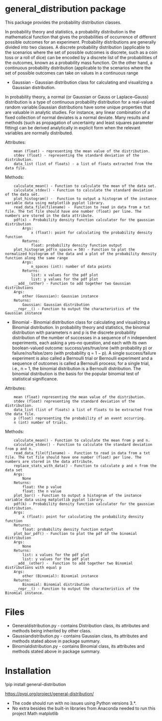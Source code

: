 # general_distribution package

This package provides the probability distribution classes.

In probability theory and statistics, a probability distribution is the mathematical function that gives the probabilities of occurrence of different possible outcomes for an experiment.
Probability distributions are generally divided into two classes. A discrete probability distribution (applicable to the scenarios where the set of possible outcomes is discrete, such as a coin toss or a roll of dice) can be encoded by a discrete list of the probabilities of the outcomes, known as a probability mass function. On the other hand, a continuous probability distribution (applicable to the scenarios where the set of possible outcomes can take on values in a continuous range

* Gaussian - Gaussian distribution class for calculating and visualizing a Gaussian distribution.

In probability theory, a normal (or Gaussian or Gauss or Laplace–Gauss) distribution is a type of continuous probability distribution for a real-valued random variable.Gaussian distributions have some unique properties that are valuable in analytic studies. For instance, any linear combination of a fixed collection of normal deviates is a normal deviate. Many results and methods (such as propagation of uncertainty and least squares parameter fitting) can be derived analytically in explicit form when the relevant variables are normally distributed.

Attributes:

		mean (float) - representing the mean value of the distribution.
		stdev (float) - representing the standard deviation of the distribution.
		data_list (list of floats) - a list of floats extracted from the data file.
                
Methods:

		calculate_mean() - Function to calculate the mean of the data set.
		calculate_stdev() - Function to calculate the standard deviation of the data set.
		plot_histogram() -  Function to output a histogram of the instance variable data using matplotlib pyplot library.
		read_data_file(filename) -  Function to read in data from a txt file. The txt file should have one number (float) per line. The 			numbers are stored in the data attribute.     
		pdf(x) - Probability density function calculator for the gaussian distribution
			Args:
				x (float): point for calculating the probability density function
			Returns:
				float: probability density function output
		plot_histogram_pdf(n_spaces = 50) - Function to plot the normalized histogram of the data and a plot of the probability density 			function along the same range
			Args:
				n_spaces (int): number of data points 
			Returns:
				list: x values for the pdf plot
				list: y values for the pdf plot
		__add__(other) - Function to add together two Gaussian distributions
		Args:
			other (Gaussian): Gaussian instance
		Returns:
			Gaussian: Gaussian distribution
 		__repr__() - Function to output the characteristics of the Gaussian instance
               
            
* Binomial - Binomial distribution class for calculating and visualizing a Binomial distribution.
In probability theory and statistics, the binomial distribution with parameters n and p is the discrete probability distribution of the number of successes in a sequence of n independent experiments, each asking a yes–no question, and each with its own boolean-valued outcome: success/yes/true/one (with probability p) or failure/no/false/zero (with probability q = 1 − p). A single success/failure experiment is also called a Bernoulli trial or Bernoulli experiment and a sequence of outcomes is called a Bernoulli process; for a single trial, i.e., n = 1, the binomial distribution is a Bernoulli distribution. The binomial distribution is the basis for the popular binomial test of statistical significance.

 Attributes:
 
		mean (float) representing the mean value of the distribution.
		stdev (float) representing the standard deviation of the distribution.
		data_list (list of floats) a list of floats to be extracted from the data file.
		p (float) representing the probability of an event occurring.
		n (int) number of trials.
        
Methods:

		calculate_mean() - Function to calculate the mean from p and n.
		calculate_stdev() - Function to calculate the standard deviation from p and n.
		read_data_file(filename) -  Function to read in data from a txt file. The txt file should have one number (float) per line. The 			numbers are stored in the data attribute. 
		replace_stats_with_data() - Function to calculate p and n from the data set
		Args: 
			None
		Returns: 
			float: the p value
			float: the n value
		plot_bar() - Function to output a histogram of the instance variable data using matplotlib pyplot library.
		pdf(k) - Probability density function calculator for the gaussian distribution.
		Args:
			x (float): point for calculating the probability density function
		Returns:
			float: probability density function output
		plot_bar_pdf() - Function to plot the pdf of the binomial distribution
		Args:
			None 
		Returns:
			list: x values for the pdf plot
			list: y values for the pdf plot        
		__add__(other) -  Function to add together two Binomial distributions with equal p
		Args:
			other (Binomial): Binomial instance            
		Returns:
			Binomial: Binomial distribution        
		__repr__() - Function to output the characteristics of the Binomial instance.
        


# Files

* Generaldistribution.py - contains Distribution class, its attributes and methods being inherited by other class.
* Gaussiandistribution.py - contains Gaussian class, its attributes and methods stated above in package summary.
* Binomialdistribution.py - contains Binomial class, its attributes and methods stated above in package summary.

# Installation

!pip install general-distribution

https://pypi.org/project/general-distribution/

* The code should run with no issues using Python versions 3.*.
* No extra besides the built-in libraries from Anaconda needed to run this project
		Math
		matplotlib
